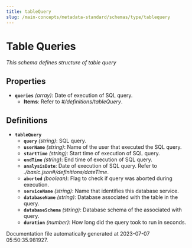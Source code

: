 ```yaml
---
title: tableQuery
slug: /main-concepts/metadata-standard/schemas/type/tablequery
---
```


# Table Queries

*This schema defines structure of table query*

## Properties

- **`queries`** *(array)*: Date of execution of SQL query.
  - **Items**: Refer to *#/definitions/tableQuery*.
## Definitions

- **`tableQuery`**
  - **`query`** *(string)*: SQL query.
  - **`userName`** *(string)*: Name of the user that executed the SQL query.
  - **`startTime`** *(string)*: Start time of execution of SQL query.
  - **`endTime`** *(string)*: End time of execution of SQL query.
  - **`analysisDate`**: Date of execution of SQL query. Refer to *./basic.json#/definitions/dateTime*.
  - **`aborted`** *(boolean)*: Flag to check if query was aborted during execution.
  - **`serviceName`** *(string)*: Name that identifies this database service.
  - **`databaseName`** *(string)*: Database associated with the table in the query.
  - **`databaseSchema`** *(string)*: Database schema of the associated with query.
  - **`duration`** *(number)*: How long did the query took to run in seconds.


Documentation file automatically generated at 2023-07-07 05:50:35.981927.
